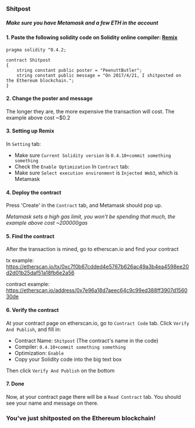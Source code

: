 ### Shitpost

##### **Make sure you have Metamask and a few ETH in the account**


#### 1. Paste the following solidity code on Solidity online compiler: [Remix](https://ethereum.github.io/browser-solidity/)
```
pragma solidity ^0.4.2;

contract Shitpost 
{
	string constant public poster = "PeenuttButler";
	string constant public message = "On 2017/4/21, I shitposted on the Ethereum blockchain.";
}
```
#### 2. Change the poster and message
The longer they are, the more expensive the transaction will cost. 
The example above cost ~$0.2

#### 3. Setting up Remix
In `Setting` tab: 
* Make sure `Current Solidity version` is `0.4.10+commit something something`
* Check the `Enable Optimization`
In `Contract` tab: 
* Make sure `Select execution environment` is `Injected Web3`, which is Metamask

#### 4. Deploy the contract
Press 'Create' in the `Contract` tab, and Metamask should pop up.

*Metamask sets a high gas limit, you won't be spending that much, the example above cost ~200000gas*

#### 5. Find the contract
After the transaction is mined, go to etherscan.io and find your contract

tx example: https://etherscan.io/tx/0xc7f0b67cdded4e5767b626ac49a3b4ea4598ee20d2d01b25daf51a18fb6e2a56

contract example: https://etherscan.io/address/0x7e96a18d7aeec64c9c99ed388ff3907d156030de

#### 6. Verify the contract
At your contract page on etherscan.io, go to `Contract Code` tab. Click `Verify And Publish`, and fill in:
* Contract Name: `Shitpost`  (The contract's name in the code)
* Compiler: `0.4.10+commit something something`
* Optimization: `Enable`
* Copy your Solidity code into the big text box

Then click `Verify And Publish` on the bottom

#### 7. Done
Now, at your contract page there will be a `Read Contract` tab. You should see your name and message on there.
### You've just shitposted on the Ethereum blockchain!
